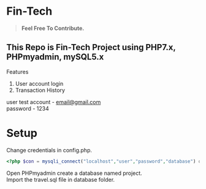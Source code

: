 # Fin-Tech

>**Feel Free To Contribute.**

## This Repo is Fin-Tech Project using PHP7.x, PHPmyadmin, mySQL5.x 

Features

1. User account login
2. Transaction History

user test account - email@gmail.com  
password - 1234  
 
# Setup  

Change credentials in config.php.  

```php  
<?php $con = mysqli_connect("localhost","user","password","database") or die(mysqli_error()); ?>  
```  

Open PHPmyadmin create a database named project.  
Import the travel.sql file in database folder.  